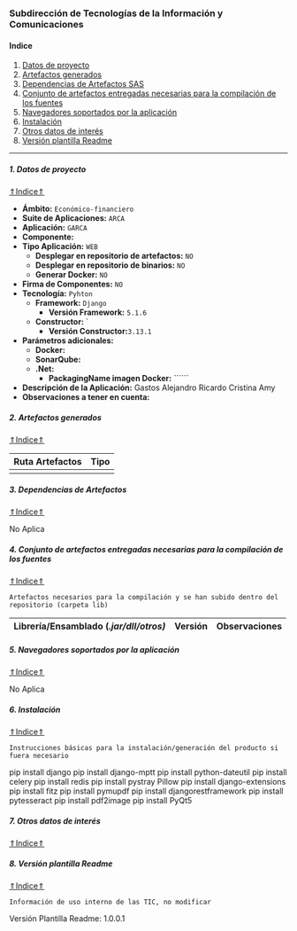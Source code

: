 ### Subdirección de Tecnologías de la Información y Comunicaciones 

#### Indice

1. [Datos de proyecto](#1-datos-de-proyecto)
2. [Artefactos generados](#2-artefactos-generados)
3. [Dependencias de Artefactos SAS](#3-dependencias-de-artefactos-sas)
4. [Conjunto de artefactos entregadas necesarias para la compilación de los fuentes](#4-conjunto-de-artefactos-entregadas-necesarias-para-la-compilación-de-los-fuentes)
5. [Navegadores soportados por la aplicación](#5-navegadores-soportados-por-la-aplicación)
6. [Instalación](#6-instalación)
7. [Otros datos de interés](#7-otros-datos-de-interés)
8. [Versión plantilla Readme](#8-versión-plantilla-readme)

  
----

##### 1. Datos de proyecto
[⇑Indice⇑](#indice)

- **Ámbito:** ```Económico-financiero```
- **Suite de Aplicaciones:** ```ARCA```
- **Aplicación:** ```GARCA```
- **Componente:**
- **Tipo Aplicación:** ```WEB```
    - **Desplegar en repositorio de artefactos:** ```NO```
    - **Desplegar en repositorio de binarios:** ```NO```
    - **Generar Docker:** ```NO```
- **Firma de Componentes:** ```NO```
- **Tecnología:** ```Pyhton```
    - **Framework:** ```Django```
        - **Versión Framework:** ```5.1.6```
    - **Constructor:** `
        - **Versión Constructor:**```3.13.1```
- **Parámetros adicionales:**
    - **Docker:** 
    - **SonarQube:**  
    - **.Net:** 
        - **PackagingName imagen Docker:** ``````
- **Descripción de la Aplicación:** Gastos Alejandro Ricardo Cristina Amy
- **Observaciones a tener en cuenta:** 

##### 2. Artefactos generados
[⇑Indice⇑](#indice)

| **Ruta Artefactos**           | **Tipo** | 
|:----:                   |:-----:         |
| 								|   	   |

##### 3. Dependencias de Artefactos
[⇑Indice⇑](#indice)

No Aplica

##### 4. Conjunto de artefactos entregadas necesarias para la compilación de los fuentes
[⇑Indice⇑](#indice)

```Artefactos necesarios para la compilación y se han subido dentro del repositorio (carpeta lib)```

| **Librería/Ensamblado** (*.jar/dll/otros)* | **Versión**  |  **Observaciones**     |
|:--------:                                  |:--------:    |:------:               |


##### 5. Navegadores soportados por la aplicación
[⇑Indice⇑](#indice)

No Aplica

##### 6. Instalación
[⇑Indice⇑](#indice)

```Instrucciones básicas para la instalación/generación del producto si fuera necesario```

pip install django
pip install django-mptt
pip install python-dateutil
pip install celery
pip install redis
pip install pystray Pillow
pip install django-extensions
pip install fitz
pip install pymupdf
pip install djangorestframework
pip install pytesseract 
pip install pdf2image
pip install PyQt5

##### 7. Otros datos de interés
[⇑Indice⇑](#indice)


##### 8. Versión plantilla Readme
[⇑Indice⇑](#indice)

```Información de uso interno de las TIC, no modificar```

Versión Plantilla Readme: 1.0.0.1

